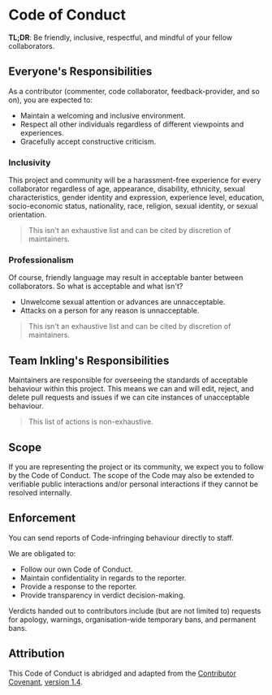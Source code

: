 # Code of Conduct

**TL;DR**: Be friendly, inclusive, respectful, and mindful of your fellow collaborators.

## Everyone's Responsibilities

As a contributor (commenter, code collaborator, feedback-provider, and so on), you are expected to:

- Maintain a welcoming and inclusive environment.
- Respect all other individuals regardless of different viewpoints and experiences.
- Gracefully accept constructive criticism.

### Inclusivity

This project and community will be a harassment-free experience for every collaborator regardless of age, appearance,
disability, ethnicity, sexual characteristics, gender identity and expression, experience level, education,
socio-economic status, nationality, race, religion, sexual identity, or sexual orientation.

> This isn't an exhaustive list and can be cited by discretion of maintainers.

### Professionalism

Of course, friendly language may result in acceptable banter between collaborators. So what is acceptable and what
isn't?

- Unwelcome sexual attention or advances are unnacceptable.
- Attacks on a person for any reason is unnacceptable.

> This isn't an exhaustive list and can be cited by discretion of maintainers.

## Team Inkling's Responsibilities

Maintainers are responsible for overseeing the standards of acceptable behaviour within this project. This means we can
and will edit, reject, and delete pull requests and issues if we can cite instances of unacceptable behaviour.

> This list of actions is non-exhaustive.

## Scope

If you are representing the project or its community, we expect you to follow by the Code of Conduct. The scope of the
Code may also be extended to verifiable public interactions and/or personal interactions if they cannot be resolved
internally.

## Enforcement

You can send reports of Code-infringing behaviour directly to staff.

We are obligated to:

- Follow our own Code of Conduct.
- Maintain confidentiality in regards to the reporter.
- Provide a response to the reporter.
- Provide transparency in verdict decision-making.

Verdicts handed out to contributors include (but are not limited to) requests for apology, warnings, organisation-wide
temporary bans, and permanent bans.

## Attribution

This Code of Conduct is abridged and adapted from the [Contributor Covenant](https://www.contributor-covenant.org/),
[version 1.4](https://www.contributor-covenant.org/version/1/4/code-of-conduct.html).
